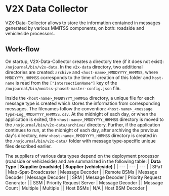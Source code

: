 # V2X Data Collector

V2X-Data-Collector allows to store the information contained in messages generated by various MMITSS components, on both: roadside and vehicleside processors. 

## Work-flow

On startup, V2X-Data-Collector creates a directory tree (if it does not exist): `/nojournal/bin/v2x-data`. In the `v2x-data` directory, two additional directories are created: `archive` and `<host-name>_MMDDYYYY_HHMMSS`, where `MMDDYYYY_HHMMSS` corresponds to the time of creation of this folder and `host-name` is read from the `["IntersectionName"]` key of the `/nojournal/bin/mmitss-phase3-master-config.json` file. 

Inside the `<host-name>_MMDDYYYY_HHMMSS` directory, a unique file for each message type is created which stores the information from corresponding messages. The filenames follow the convention: `<host-name>_<message type>Log_MMDDYYYY_HHMMSS.csv`. At the midnight of each day, or when the application is exited, the `<host-name>_MMDDYYYY_HHMMSS` directory is moved to the `/nojournal/bin/v2x-data/archive/` directory. Further, if the application continues to run, at the midnight of each day, after archiving the previous day's directory, new `<host-name>_MMDDYYYY_HHMMSS` directory is created in the `/nojournal/bin/v2x-data/` folder with message type-specific unique files described earlier.

The suppliers of various data types depend on the deployment processor (roadside or vehicleside) and are summarized in the following table:
| **Data Type** | **Supplier (roadside)** | **Supplier (vehicleside)** |
| --- | --- | --- |
| SPaT | Map-Spat-Broadcaster | Message Decoder |
| Remote BSMs | Message Decoder | Message Decoder |
| SRM | Message Decoder | Priority Request Generator |
| SSM | Priority Request Server | Message Decoder | 
| Message Count | Multiple | Multiple | 
| Host BSMs | N/A | Host BSM Decoder |

